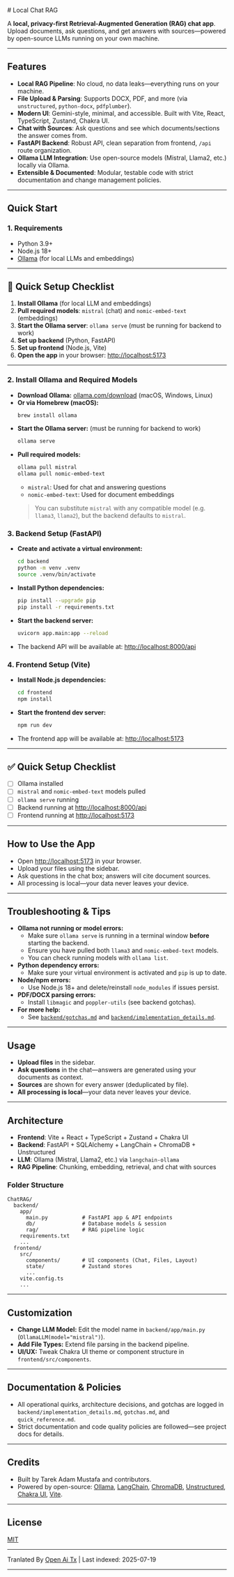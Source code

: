 <translate-content># Local Chat RAG

A **local, privacy-first Retrieval-Augmented Generation (RAG) chat app**. Upload documents, ask questions, and get answers with sources—powered by open-source LLMs running on your own machine.

---

## Features

- **Local RAG Pipeline**: No cloud, no data leaks—everything runs on your machine.
- **File Upload & Parsing**: Supports DOCX, PDF, and more (via `unstructured`, `python-docx`, `pdfplumber`).
- **Modern UI**: Gemini-style, minimal, and accessible. Built with Vite, React, TypeScript, Zustand, Chakra UI.
- **Chat with Sources**: Ask questions and see which documents/sections the answer comes from.
- **FastAPI Backend**: Robust API, clean separation from frontend, `/api` route organization.
- **Ollama LLM Integration**: Use open-source models (Mistral, Llama2, etc.) locally via Ollama.
- **Extensible & Documented**: Modular, testable code with strict documentation and change management policies.

---

## Quick Start

### 1. **Requirements**
- Python 3.9+
- Node.js 18+
- [Ollama](https://ollama.com/) (for local LLMs and embeddings)

---

## 🚀 Quick Setup Checklist

1. **Install Ollama** (for local LLM and embeddings)
2. **Pull required models**: `mistral` (chat) and `nomic-embed-text` (embeddings)
3. **Start the Ollama server**: `ollama serve` (must be running for backend to work)
4. **Set up backend** (Python, FastAPI)
5. **Set up frontend** (Node.js, Vite)
6. **Open the app** in your browser: [http://localhost:5173](http://localhost:5173)

---

### 2. Install Ollama and Required Models
- **Download Ollama:** [ollama.com/download](https://ollama.com/download) (macOS, Windows, Linux)
- **Or via Homebrew (macOS):**
  ```bash
  brew install ollama
  ```
- **Start the Ollama server:** (must be running for backend to work)
  ```bash
  ollama serve
  ```
- **Pull required models:**
  ```bash
  ollama pull mistral
  ollama pull nomic-embed-text
  ```
  - `mistral`: Used for chat and answering questions
  - `nomic-embed-text`: Used for document embeddings
  > You can substitute `mistral` with any compatible model (e.g. `llama3`, `llama2`), but the backend defaults to `mistral`.

### 3. Backend Setup (FastAPI)
- **Create and activate a virtual environment:**
  ```bash
  cd backend
  python -m venv .venv
  source .venv/bin/activate
  ```
- **Install Python dependencies:**
  ```bash
  pip install --upgrade pip
  pip install -r requirements.txt
  ```
- **Start the backend server:**
  ```bash
  uvicorn app.main:app --reload
  ```
- The backend API will be available at: [http://localhost:8000/api](http://localhost:8000/api)

### 4. Frontend Setup (Vite)
- **Install Node.js dependencies:**
  ```bash
  cd frontend
  npm install
  ```
- **Start the frontend dev server:**
  ```bash
  npm run dev
  ```
- The frontend app will be available at: [http://localhost:5173](http://localhost:5173)

---

## ✅ Quick Setup Checklist
- [ ] Ollama installed
- [ ] `mistral` and `nomic-embed-text` models pulled
- [ ] `ollama serve` running
- [ ] Backend running at [http://localhost:8000/api](http://localhost:8000/api)
- [ ] Frontend running at [http://localhost:5173](http://localhost:5173)

---

## How to Use the App
- Open [http://localhost:5173](http://localhost:5173) in your browser.
- Upload your files using the sidebar.
- Ask questions in the chat box; answers will cite document sources.
- All processing is local—your data never leaves your device.

---

## Troubleshooting & Tips
- **Ollama not running or model errors:**
  - Make sure `ollama serve` is running in a terminal window **before** starting the backend.
  - Ensure you have pulled both `llama3` and `nomic-embed-text` models.
  - You can check running models with `ollama list`.
- **Python dependency errors:**
  - Make sure your virtual environment is activated and `pip` is up to date.
- **Node/npm errors:**
  - Use Node.js 18+ and delete/reinstall `node_modules` if issues persist.
- **PDF/DOCX parsing errors:**
  - Install `libmagic` and `poppler-utils` (see backend gotchas).
- **For more help:**
  - See [`backend/gotchas.md`](https://raw.githubusercontent.com/TAMustafa/Local_Chat_RAG/main/backend/app/gotchas.md) and [`backend/implementation_details.md`](https://raw.githubusercontent.com/TAMustafa/Local_Chat_RAG/main/backend/app/implementation_details.md).

---

## Usage
- **Upload files** in the sidebar.
- **Ask questions** in the chat—answers are generated using your documents as context.
- **Sources** are shown for every answer (deduplicated by file).
- **All processing is local**—your data never leaves your device.

---

## Architecture

- **Frontend**: Vite + React + TypeScript + Zustand + Chakra UI
- **Backend**: FastAPI + SQLAlchemy + LangChain + ChromaDB + Unstructured
- **LLM**: Ollama (Mistral, Llama2, etc.) via `langchain-ollama`
- **RAG Pipeline**: Chunking, embedding, retrieval, and chat with sources

### Folder Structure
```
ChatRAG/
  backend/
    app/
      main.py           # FastAPI app & API endpoints
      db/               # Database models & session
      rag/              # RAG pipeline logic
    requirements.txt
    ...
  frontend/
    src/
      components/       # UI components (Chat, Files, Layout)
      state/            # Zustand stores
      ...
    vite.config.ts
    ...
```
---

## Customization
- **Change LLM Model:** Edit the model name in `backend/app/main.py` (`OllamaLLM(model="mistral")`).
- **Add File Types:** Extend file parsing in the backend pipeline.
- **UI/UX:** Tweak Chakra UI theme or component structure in `frontend/src/components`.

---

## Documentation & Policies
- All operational quirks, architecture decisions, and gotchas are logged in `backend/implementation_details.md`, `gotchas.md`, and `quick_reference.md`.
- Strict documentation and code quality policies are followed—see project docs for details.

---

## Credits
- Built by Tarek Adam Mustafa and contributors.
- Powered by open-source: [Ollama](https://ollama.com/), [LangChain](https://github.com/langchain-ai/langchain), [ChromaDB](https://www.trychroma.com/), [Unstructured](https://unstructured.io/), [Chakra UI](https://chakra-ui.com/), [Vite](https://vitejs.dev/).

---

## License
[MIT](LICENSE)



---

Tranlated By [Open Ai Tx](https://github.com/OpenAiTx/OpenAiTx) | Last indexed: 2025-07-19

---